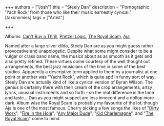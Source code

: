 +++
authors = ["Josh"]
title = "Steely Dan"
description = "Pornographic 'Yach Rock' from those who like their music earnestly cynical."
[taxonomies]
tags = ["Artist"]

+++

Albums: [Can't Buy a Thrill](https://youtube.com/playlist?list=PLG0W27j3Wle3g6aq3sPxazQVQ0vtgfx3P&si=za0qEJxrpp19wN3k), [Pretzel Logic](https://youtube.com/playlist?list=PLGr1IYuG8Wwv0LOsD1PUbjQu3dchzoOAW&si=cBWX4k7_yejJ6UnI), [The Royal Scam](https://youtube.com/playlist?list=PLfGibfZATlGrvWkpL8_85c3STuNv6d3Cz&si=Om_NzNruFbTGfQuQ), [Aja](https://youtube.com/playlist?list=OLAK5uy_nNSt2pxzqur9OlUok2h9mJDnHQ1YqFA-8&si=LDPMTeEFm2EXv04s),

Named after a large silver dildo, Steely Dan are as you might guess rather provocative and unapologetic. Despite what some might consider to be a vulgar or crass band name, the musics about as as smooth as it gets and also pretty refined. These virtues come courtesy of the well thought out arrangements, the best jazz musicians of the time in some of the best studios. Apparently a descriptive term applied to them by a journalist at one point or another was "Yacht Rock", which is quite apt! 
In funny sort of way, Steely Dan are actually kind of like a cynical version of Byran Wilson. The genius is certainly there with their cream of the crop arrangements, artsy lyrics, unusual instruments and so forth - so the real difference is the tone and taste... Dan as you might suspect are less innocent and a dollop more dark.
Album wise the Royal Scam is probably my favourite of the lot, though Aja is one of the most famous. Cherry picking a few songs the likes of "[Dirty Work](https://youtu.be/kR5Ki6jjPaY?si=5KsS8Tbt0auwBTak)", "[Fire in the Hole](https://youtu.be/9PwkU4nsJM8?si=pHYjmMjgM5Byd9TK)", "[Any Major Dude](https://youtu.be/HBzzdlpISFg?si=3_4IFAp1_xuFGCVO)", "[Kid Charlemagne](https://youtu.be/jJ9Xk-VoGqo?si=_eLUN1T_VUdEtdPy)", and "[The Royal Scam](https://youtu.be/4IU1ZdDfXTY?si=QrlzNzeSm6WXhwmo)" come to mind. 